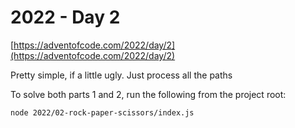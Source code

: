# 2022 - Day 2

[https://adventofcode.com/2022/day/2](https://adventofcode.com/2022/day/2)

Pretty simple, if a little ugly. Just process all the paths

To solve both parts 1 and 2, run the following from the project root:

```sh
node 2022/02-rock-paper-scissors/index.js
```

